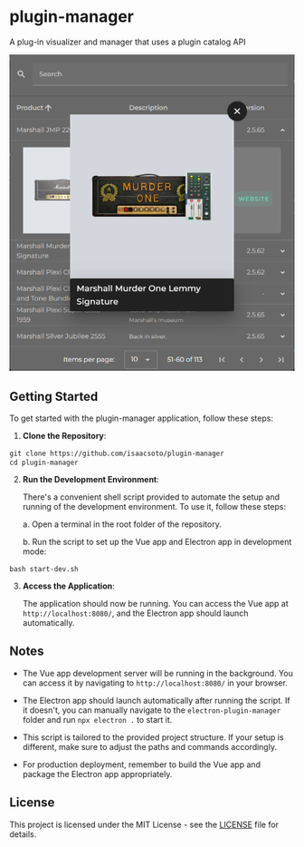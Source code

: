 # plugin-manager
A plug-in visualizer and manager that uses a plugin catalog API

![Plugin Manager Screenshot](assets/Screenshot.png)

## Getting Started

To get started with the plugin-manager application, follow these steps:

1. **Clone the Repository**: 
```
git clone https://github.com/isaacsoto/plugin-manager
cd plugin-manager
```
2. **Run the Development Environment**:

    There's a convenient shell script provided to automate the setup and running of the development environment. To use it, follow these steps:

    a. Open a terminal in the root folder of the repository.

    b. Run the script to set up the Vue app and Electron app in development mode:
```
bash start-dev.sh
```
3. **Access the Application**:

      The application should now be running. You can access the Vue app at `http://localhost:8080/`, and the Electron app should launch automatically.

## Notes

- The Vue app development server will be running in the background. You can access it by navigating to `http://localhost:8080/` in your browser.

- The Electron app should launch automatically after running the script. If it doesn't, you can manually navigate to the `electron-plugin-manager` folder and run `npx electron .` to start it.

- This script is tailored to the provided project structure. If your setup is different, make sure to adjust the paths and commands accordingly.

- For production deployment, remember to build the Vue app and package the Electron app appropriately.

## License

This project is licensed under the MIT License - see the [LICENSE](LICENSE) file for details.

